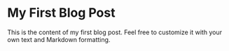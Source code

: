 # My First Blog Post

This is the content of my first blog post. Feel free to customize it with your own text and Markdown formatting.
